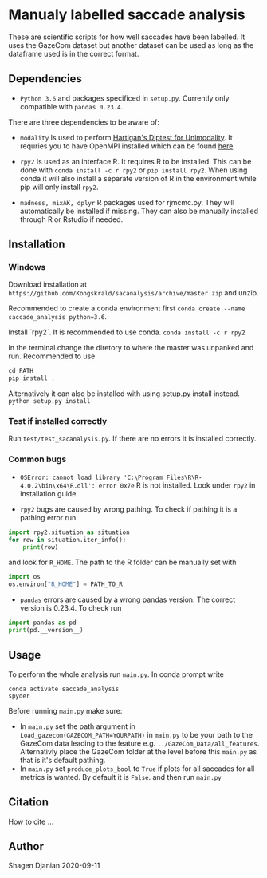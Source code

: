 # Manualy labelled saccade analysis

These are scientific scripts for how well saccades have been labelled. It uses the GazeCom dataset but another dataset can be used as long as the dataframe used is in the correct format.

## Dependencies

* `Python 3.6` and packages specificed in `setup.py`. Currently only compatible with `pandas 0.23.4`.

There are three dependencies to be aware of:
* `modality` 
Is used to perform [Hartigan's Diptest for Unimodality](https://github.com/alimuldal/diptest). It requries you to have OpenMPI installed which can be found [here](https://www.microsoft.com/en-us/download/details.aspx?id=57467)

* `rpy2`
Is used as an interface R. It requires R to be installed. This can be done with `conda install -c r rpy2` or `pip install rpy2`. When using conda it will also install a separate version of R in the environment while pip will only install `rpy2`. 

* ```madness, mixAK, dplyr```
R packages used for rjmcmc.py. They will automatically be installed if missing. They can also be manually installed through R or Rstudio if needed.


## Installation

### Windows
Download installation at `https://github.com/Kongskrald/sacanalysis/archive/master.zip` and unzip.

Recommended to create a conda environment first `conda create --name saccade_analysis python=3.6`.

Install ´rpy2´. It is recommended to use conda.
`conda install -c r rpy2`

In the terminal change the diretory to where the master was unpanked and run. Recommended to use
```python
cd PATH
pip install .
```

Alternatively it can also be installed with using setup.py install instead.
`python setup.py install`


### Test if installed correctly
Run `test/test_sacanalysis.py`. If there are no errors it is installed correctly.
### Common bugs

* `OSError: cannot load library 'C:\Program Files\R\R-4.0.2\bin\x64\R.dll': error 0x7e` R is not installed. Look under `rpy2` in installation guide.

* `rpy2` bugs are caused by wrong pathing. To check if pathing it is a pathing error run
```python
import rpy2.situation as situation
for row in situation.iter_info():
    print(row)
```
and look for `R_HOME`. The path to the R folder can be manually set with 
```python
import os
os.environ["R_HOME"] = PATH_TO_R
```

* `pandas` errors are caused by a wrong pandas version. The correct version is 0.23.4. To check run
```python
import pandas as pd
print(pd.__version__)
```
## Usage
To perform the whole analysis run `main.py`. In conda prompt write
```
conda activate saccade_analysis
spyder
```
Before running `main.py` make sure:
* In `main.py` set the path argument in `Load_gazecom(GAZECOM_PATH=YOURPATH)` in `main.py` to be your path to the GazeCom data leading to the feature e.g. `../GazeCom_Data/all_features`. Alternativly place the GazeCom folder at the level before this `main.py` as that is it's default pathing.
* In `main.py` set `produce_plots_bool` to `True` if plots for all saccades for all metrics is wanted. By default it is `False`.
and then run `main.py`


## Citation
How to cite ...

## Author
Shagen Djanian
2020-09-11

